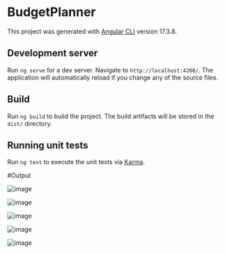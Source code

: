 # BudgetPlanner

This project was generated with [Angular CLI](https://github.com/angular/angular-cli) version 17.3.8.

## Development server

Run `ng serve` for a dev server. Navigate to `http://localhost:4200/`. The application will automatically reload if you change any of the source files.

## Build

Run `ng build` to build the project. The build artifacts will be stored in the `dist/` directory.

## Running unit tests

Run `ng test` to execute the unit tests via [Karma](https://karma-runner.github.io).

#Output

![image](https://github.com/user-attachments/assets/a1a8a736-f61b-44c1-89c3-121775843033)

![image](https://github.com/user-attachments/assets/b2b6bbbc-d50e-47a6-9f29-a9a87d3396b0)

![image](https://github.com/user-attachments/assets/5dddbad8-d2cf-4991-afa5-92b11310ff33)

![image](https://github.com/user-attachments/assets/9748998a-d50d-45aa-a0a8-96d40b724f16)

![image](https://github.com/user-attachments/assets/5a31d742-c8b6-4a4b-9d43-b9ba6a67395d)
